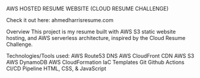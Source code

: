 AWS HOSTED RESUME WEBSITE (CLOUD RESUME CHALLENGE)

Check it out here: ahmedharrisresume.com 

Overview
This project is my resume built with AWS S3 static website hosting, and AWS serverless architecture, inspired by the Cloud Resume Challenge. 



Technologies/Tools used:
AWS Route53 DNS
AWS CloudFront CDN
AWS S3
AWS DynamoDB
AWS CloudFormation IaC Templates 
Git
Github Actions CI/CD Pipeline
HTML, CSS, & JavaScript

